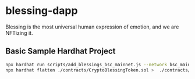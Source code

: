 # blessing-dapp

Blessing is the most universal human expression of emotion, and we are NFTizing it.

## Basic Sample Hardhat Project

```bash
npx hardhat run scripts/add_blessings_bsc_mainnet.js --network bsc_mainnet
npx hardhat flatten ./contracts/CryptoBlessingToken.sol >  ./contracts/FlatCryptoBlessingToken.sol
```
